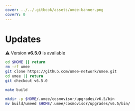 ```yaml
---
cover: ../../.gitbook/assets/umee-banner.png
coverY: 0
---
```


# Updates

⚠️ Version **v6.5.0** is available

```bash
cd $HOME || return
rm -rf umee
git clone https://github.com/umee-network/umee.git
cd umee || return
git checkout v6.5.0

make build

mkdir -p $HOME/.umee/cosmovisor/upgrades/v6.5/bin
mv build/umeed $HOME/.umee/cosmovisor/upgrades/v6.5/bin/
```
